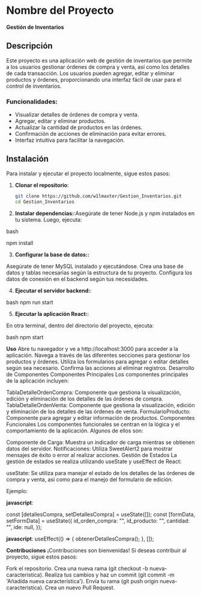 # Nombre del Proyecto

**Gestión de Inventarios**

## Descripción

Este proyecto es una aplicación web de gestión de inventarios que permite a los usuarios gestionar órdenes de compra y venta, así como los detalles de cada transacción. Los usuarios pueden agregar, editar y eliminar productos y órdenes, proporcionando una interfaz fácil de usar para el control de inventarios.

### Funcionalidades:

- Visualizar detalles de órdenes de compra y venta.
- Agregar, editar y eliminar productos.
- Actualizar la cantidad de productos en las órdenes.
- Confirmación de acciones de eliminación para evitar errores.
- Interfaz intuitiva para facilitar la navegación.

## Instalación

Para instalar y ejecutar el proyecto localmente, sigue estos pasos:

1. **Clonar el repositorio**:
   ```bash
   git clone https://github.com/w1lmaxter/Gestion_Inventarios.git
   cd Gestion_Inventarios


2. **Instalar dependencias:**:Asegúrate de tener Node.js y npm instalados en tu sistema. Luego, ejecuta:

bash

npm install

3. **Configurar la base de datos::**

Asegúrate de tener MySQL instalado y ejecutándose.
Crea una base de datos y tablas necesarias según la estructura de tu proyecto.
Configura los datos de conexión en el backend según tus necesidades.

4. **Ejecutar el servidor backend:**:


bash
npm run start

5. **Ejecutar la aplicación React:**:

 En otra terminal, dentro del directorio del proyecto, ejecuta:

bash
npm start


**Uso**
Abre tu navegador y ve a http://localhost:3000 para acceder a la aplicación.
Navega a través de las diferentes secciones para gestionar los productos y órdenes.
Utiliza los formularios para agregar o editar detalles según sea necesario.
Confirma las acciones al eliminar registros.
Desarrollo de Componentes
Componentes Principales
Los componentes principales de la aplicación incluyen:

TablaDetalleOrdenCompra: Componente que gestiona la visualización, edición y eliminación de los detalles de las órdenes de compra.
TablaDetalleOrdenVenta: Componente que gestiona la visualización, edición y eliminación de los detalles de las órdenes de venta.
FormularioProducto: Componente para agregar y editar información de productos.
Componentes Funcionales
Los componentes funcionales se centran en la lógica y el comportamiento de la aplicación. Algunos de ellos son:

Componente de Carga: Muestra un indicador de carga mientras se obtienen datos del servidor.
Notificaciones: Utiliza SweetAlert2 para mostrar mensajes de éxito o error al realizar acciones.
Gestión de Estados
La gestión de estados se realiza utilizando useState y useEffect de React:

useState: Se utiliza para manejar el estado de los detalles de las órdenes de compra y venta, así como para el manejo del formulario de edición.

Ejemplo:

**javascript**:

const [detallesCompra, setDetallesCompra] = useState([]);
const [formData, setFormData] = useState({
  id_orden_compra: "",
  id_producto: "",
  cantidad: "",
  ide: null,
});

**javascript**:
useEffect(() => {
  obtenerDetallesCompra();
}, []);


**Contribuciones**
¡Contribuciones son bienvenidas! Si deseas contribuir al proyecto, sigue estos pasos:

Fork el repositorio.
Crea una nueva rama (git checkout -b nueva-caracteristica).
Realiza tus cambios y haz un commit (git commit -m 'Añadida nueva característica').
Envía tu rama (git push origin nueva-caracteristica).
Crea un nuevo Pull Request.

